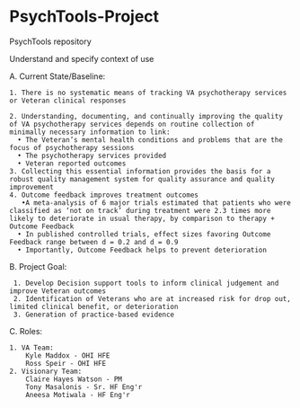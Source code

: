 # PsychTools-Project
PsychTools repository

Understand and specify context of use

  A. Current State/Baseline:
  
    1. There is no systematic means of tracking VA psychotherapy services or Veteran clinical responses
  
    2. Understanding, documenting, and continually improving the quality of VA psychotherapy services depends on routine collection of minimally necessary information to link: 
      • The Veteran’s mental health conditions and problems that are the focus of psychotherapy sessions
      • The psychotherapy services provided
      • Veteran reported outcomes 
    3. Collecting this essential information provides the basis for a robust quality management system for quality assurance and quality improvement
    4. Outcome feedback improves treatment outcomes 
       •A meta-analysis of 6 major trials estimated that patients who were classified as ‘not on track’ during treatment were 2.3 times more likely to deteriorate in usual therapy, by comparison to therapy + Outcome Feedback 
      • In published controlled trials, effect sizes favoring Outcome Feedback range between d = 0.2 and d = 0.9 
      • Importantly, Outcome Feedback helps to prevent deterioration

  B. Project Goal:
  
     1. Develop Decision support tools to inform clinical judgement and improve Veteran outcomes 
     2. Identification of Veterans who are at increased risk for drop out, limited clinical benefit, or deterioration 
     3. Generation of practice-based evidence
 
  C. Roles:
   
    1. VA Team:
        Kyle Maddox - OHI HFE
        Ross Speir - OHI HFE
    2. Visionary Team:
        Claire Hayes Watson - PM
        Tony Masalonis - Sr. HF Eng'r
        Aneesa Motiwala - HF Eng'r

